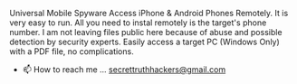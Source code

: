 Universal Mobile Spyware Access iPhone & Android Phones Remotely. 
It is very easy to run. All you need to instal remotely is the target's phone number. 
I am not leaving files public here because of abuse and possible detection by security experts.
 Easily access a target PC (Windows Only) with a PDF file, no complications.
- 📫 How to reach me ... secrettruthhackers@gmail.com

<!---
UniversalmobileSpyware/UniversalmobileSpyware

iPhone hacker

Android hacker

WhatsApp hacker

Hire a hacker
